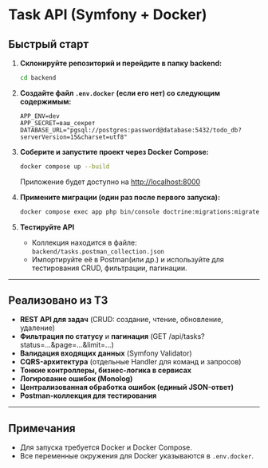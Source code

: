 # Task API (Symfony + Docker)

## Быстрый старт

1. **Склонируйте репозиторий и перейдите в папку backend:**
   ```sh
   cd backend
   ```

2. **Создайте файл `.env.docker` (если его нет) со следующим содержимым:**
   ```env
   APP_ENV=dev
   APP_SECRET=ваш_секрет
   DATABASE_URL="pgsql://postgres:password@database:5432/todo_db?serverVersion=15&charset=utf8"
   ```

3. **Соберите и запустите проект через Docker Compose:**
   ```sh
   docker compose up --build
   ```
   Приложение будет доступно на [http://localhost:8000](http://localhost:8000)

4. **Примените миграции (один раз после первого запуска):**
   ```sh
   docker compose exec app php bin/console doctrine:migrations:migrate --no-interaction
   ```

5. **Тестируйте API**
   - Коллекция находится в файле: `backend/tasks.postman_collection.json`
   - Импортируйте её в Postman(или др.) и используйте для тестирования CRUD, фильтрации, пагинации.

---

## Реализовано из ТЗ
- **REST API для задач** (CRUD: создание, чтение, обновление, удаление)
- **Фильтрация по статусу** и **пагинация** (GET /api/tasks?status=...&page=...&limit=...)
- **Валидация входящих данных** (Symfony Validator)
- **CQRS-архитектура** (отдельные Handler для команд и запросов)
- **Тонкие контроллеры, бизнес-логика в сервисах**
- **Логирование ошибок (Monolog)**
- **Централизованная обработка ошибок (единый JSON-ответ)**
- **Postman-коллекция для тестирования**

---

## Примечания
- Для запуска требуется Docker и Docker Compose.
- Все переменные окружения для Docker указываются в `.env.docker`.